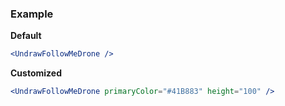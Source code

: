 ### Example

**Default**
```jsx
<UndrawFollowMeDrone />
```

**Customized**
```jsx
<UndrawFollowMeDrone primaryColor="#41B883" height="100" />
```
